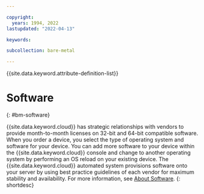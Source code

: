 ```yaml
---

copyright:
  years: 1994, 2022
lastupdated: "2022-04-13"

keywords:

subcollection: bare-metal

---
```


{{site.data.keyword.attribute-definition-list}}

# Software
{: #bm-software}

{{site.data.keyword.cloud}} has strategic relationships with vendors to provide month-to-month licenses on 32-bit and 64-bit compatible software. When you order a device, you select the type of operating system and software for your device. You can add more software to your device within the {{site.data.keyword.cloud}} console and change to another operating system by performing an OS reload on your existing device. The {{site.data.keyword.cloud}} automated system provisions software onto your server by using best practice guidelines of each vendor for maximum stability and availability. For more information, see [About Software](/docs/bare-metal?topic=bare-metal-about-software).
{: shortdesc}
